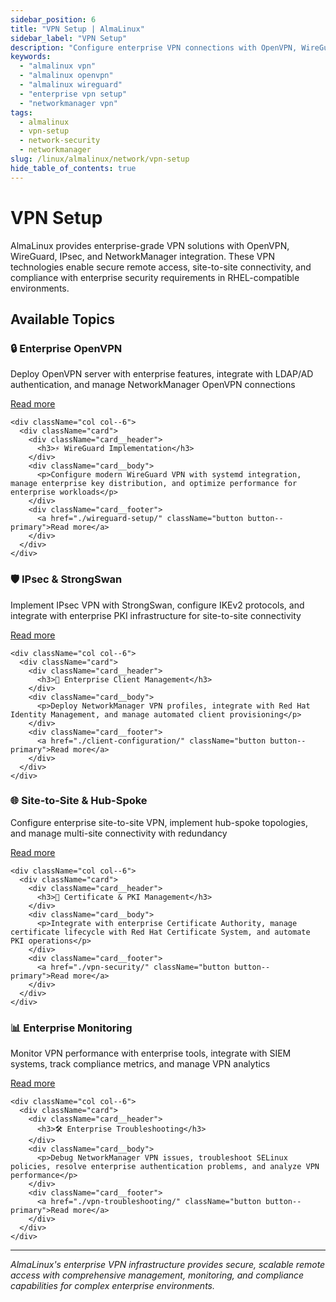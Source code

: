 ```yaml
---
sidebar_position: 6
title: "VPN Setup | AlmaLinux"
sidebar_label: "VPN Setup"
description: "Configure enterprise VPN connections with OpenVPN, WireGuard, and IPsec, integrate with NetworkManager, and manage secure tunnels for AlmaLinux enterprise environments."
keywords:
  - "almalinux vpn"
  - "almalinux openvpn"
  - "almalinux wireguard"
  - "enterprise vpn setup"
  - "networkmanager vpn"
tags:
  - almalinux
  - vpn-setup
  - network-security
  - networkmanager
slug: /linux/almalinux/network/vpn-setup
hide_table_of_contents: true
---
```


# VPN Setup

AlmaLinux provides enterprise-grade VPN solutions with OpenVPN, WireGuard, IPsec, and NetworkManager integration. These VPN technologies enable secure remote access, site-to-site connectivity, and compliance with enterprise security requirements in RHEL-compatible environments.

## Available Topics

<div className="container">
  <div className="row">
    <div className="col col--6">
      <div className="card">
        <div className="card__header">
          <h3>🔒 Enterprise OpenVPN</h3>
        </div>
        <div className="card__body">
          <p>Deploy OpenVPN server with enterprise features, integrate with LDAP/AD authentication, and manage NetworkManager OpenVPN connections</p>
        </div>
        <div className="card__footer">
          <a href="./openvpn-setup/" className="button button--primary">Read more</a>
        </div>
      </div>
    </div>
    
    <div className="col col--6">
      <div className="card">
        <div className="card__header">
          <h3>⚡ WireGuard Implementation</h3>
        </div>
        <div className="card__body">
          <p>Configure modern WireGuard VPN with systemd integration, manage enterprise key distribution, and optimize performance for enterprise workloads</p>
        </div>
        <div className="card__footer">
          <a href="./wireguard-setup/" className="button button--primary">Read more</a>
        </div>
      </div>
    </div>
  </div>

  <div className="row">
    <div className="col col--6">
      <div className="card">
        <div className="card__header">
          <h3>🛡️ IPsec & StrongSwan</h3>
        </div>
        <div className="card__body">
          <p>Implement IPsec VPN with StrongSwan, configure IKEv2 protocols, and integrate with enterprise PKI infrastructure for site-to-site connectivity</p>
        </div>
        <div className="card__footer">
          <a href="./certificate-management/" className="button button--primary">Read more</a>
        </div>
      </div>
    </div>
    
    <div className="col col--6">
      <div className="card">
        <div className="card__header">
          <h3>👥 Enterprise Client Management</h3>
        </div>
        <div className="card__body">
          <p>Deploy NetworkManager VPN profiles, integrate with Red Hat Identity Management, and manage automated client provisioning</p>
        </div>
        <div className="card__footer">
          <a href="./client-configuration/" className="button button--primary">Read more</a>
        </div>
      </div>
    </div>
  </div>

  <div className="row">
    <div className="col col--6">
      <div className="card">
        <div className="card__header">
          <h3>🌐 Site-to-Site & Hub-Spoke</h3>
        </div>
        <div className="card__body">
          <p>Configure enterprise site-to-site VPN, implement hub-spoke topologies, and manage multi-site connectivity with redundancy</p>
        </div>
        <div className="card__footer">
          <a href="./site-to-site-vpn/" className="button button--primary">Read more</a>
        </div>
      </div>
    </div>
    
    <div className="col col--6">
      <div className="card">
        <div className="card__header">
          <h3>🔐 Certificate & PKI Management</h3>
        </div>
        <div className="card__body">
          <p>Integrate with enterprise Certificate Authority, manage certificate lifecycle with Red Hat Certificate System, and automate PKI operations</p>
        </div>
        <div className="card__footer">
          <a href="./vpn-security/" className="button button--primary">Read more</a>
        </div>
      </div>
    </div>
  </div>

  <div className="row">
    <div className="col col--6">
      <div className="card">
        <div className="card__header">
          <h3>📊 Enterprise Monitoring</h3>
        </div>
        <div className="card__body">
          <p>Monitor VPN performance with enterprise tools, integrate with SIEM systems, track compliance metrics, and manage VPN analytics</p>
        </div>
        <div className="card__footer">
          <a href="./vpn-monitoring/" className="button button--primary">Read more</a>
        </div>
      </div>
    </div>
    
    <div className="col col--6">
      <div className="card">
        <div className="card__header">
          <h3>🛠️ Enterprise Troubleshooting</h3>
        </div>
        <div className="card__body">
          <p>Debug NetworkManager VPN issues, troubleshoot SELinux policies, resolve enterprise authentication problems, and analyze VPN performance</p>
        </div>
        <div className="card__footer">
          <a href="./vpn-troubleshooting/" className="button button--primary">Read more</a>
        </div>
      </div>
    </div>
  </div>
</div>

---

*AlmaLinux's enterprise VPN infrastructure provides secure, scalable remote access with comprehensive management, monitoring, and compliance capabilities for complex enterprise environments.*